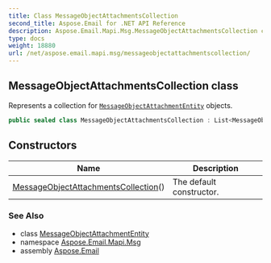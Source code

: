 ```yaml
---
title: Class MessageObjectAttachmentsCollection
second_title: Aspose.Email for .NET API Reference
description: Aspose.Email.Mapi.Msg.MessageObjectAttachmentsCollection class. Represents a collection for MessageObjectAttachmentEntity objects
type: docs
weight: 18880
url: /net/aspose.email.mapi.msg/messageobjectattachmentscollection/
---
```

## MessageObjectAttachmentsCollection class

Represents a collection for [`MessageObjectAttachmentEntity`](../messageobjectattachmententity/) objects.

```csharp
public sealed class MessageObjectAttachmentsCollection : List<MessageObjectAttachmentEntity>
```

## Constructors

| Name | Description |
| --- | --- |
| [MessageObjectAttachmentsCollection](messageobjectattachmentscollection/)() | The default constructor. |

### See Also

* class [MessageObjectAttachmentEntity](../messageobjectattachmententity/)
* namespace [Aspose.Email.Mapi.Msg](../../aspose.email.mapi.msg/)
* assembly [Aspose.Email](../../)


